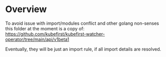 # Overview 

To avoid issue with import/modules conflict and other golang non-senses this folder at the moment is a copy of: https://github.com/kubefirst/kubefirst-watcher-operator/tree/main/api/v1beta1

Eventually, they will be just an import rule, if all import details are resolved. 
